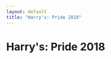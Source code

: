 ```yaml
---
layout: default
title: "Harry's: Pride 2018"
---
```

<div class="row">
	<div class="col-12 pb-5">
		<h1 class="text-center">Harry's: Pride 2018</h1>
	</div>
</div>